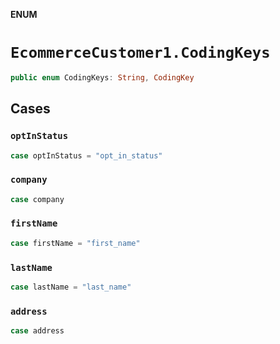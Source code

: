 **ENUM**

# `EcommerceCustomer1.CodingKeys`

```swift
public enum CodingKeys: String, CodingKey
```

## Cases
### `optInStatus`

```swift
case optInStatus = "opt_in_status"
```

### `company`

```swift
case company
```

### `firstName`

```swift
case firstName = "first_name"
```

### `lastName`

```swift
case lastName = "last_name"
```

### `address`

```swift
case address
```
